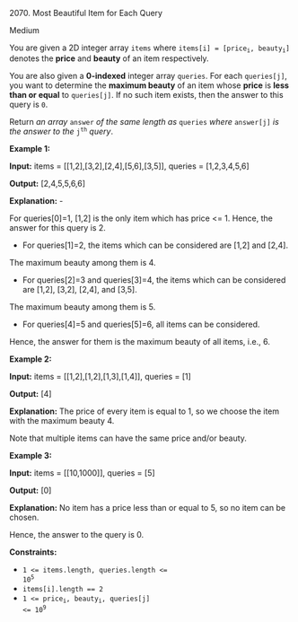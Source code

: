 2070\. Most Beautiful Item for Each Query

Medium

You are given a 2D integer array `items` where <code>items[i] = [price<sub>i</sub>, beauty<sub>i</sub>]</code> denotes the **price** and **beauty** of an item respectively.

You are also given a **0-indexed** integer array `queries`. For each `queries[j]`, you want to determine the **maximum beauty** of an item whose **price** is **less than or equal** to `queries[j]`. If no such item exists, then the answer to this query is `0`.

Return _an array_ `answer` _of the same length as_ `queries` _where_ `answer[j]` _is the answer to the_ <code>j<sup>th</sup></code> _query_.

**Example 1:**

**Input:** items = [[1,2],[3,2],[2,4],[5,6],[3,5]], queries = [1,2,3,4,5,6]

**Output:** [2,4,5,5,6,6]

**Explanation:** -

For queries[0]=1, [1,2] is the only item which has price <= 1. Hence, the answer for this query is 2.

- For queries[1]=2, the items which can be considered are [1,2] and [2,4]. 

The maximum beauty among them is 4. 
- For queries[2]=3 and queries[3]=4, the items which can be considered are [1,2], [3,2], [2,4], and [3,5]. 

The maximum beauty among them is 5. 
- For queries[4]=5 and queries[5]=6, all items can be considered. 

Hence, the answer for them is the maximum beauty of all items, i.e., 6. 

**Example 2:**

**Input:** items = [[1,2],[1,2],[1,3],[1,4]], queries = [1]

**Output:** [4]

**Explanation:** The price of every item is equal to 1, so we choose the item with the maximum beauty 4. 

Note that multiple items can have the same price and/or beauty. 

**Example 3:**

**Input:** items = [[10,1000]], queries = [5]

**Output:** [0]

**Explanation:** No item has a price less than or equal to 5, so no item can be chosen. 

Hence, the answer to the query is 0. 

**Constraints:**

*   <code>1 <= items.length, queries.length <= 10<sup>5</sup></code>
*   `items[i].length == 2`
*   <code>1 <= price<sub>i</sub>, beauty<sub>i</sub>, queries[j] <= 10<sup>9</sup></code>
